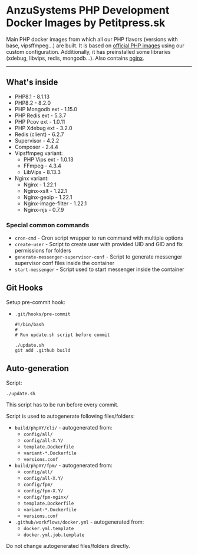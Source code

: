 AnzuSystems PHP Development Docker Images by Petitpress.sk
=====

Main PHP docker images from which all our PHP flavors (versions with base, vipsffmpeg...) are built. It is based on [official PHP images](https://hub.docker.com/_/php) using our custom configuration.
Additionally, it has preinstalled some libraries (xdebug, libvips, redis, mongodb...). Also contains [nginx](https://nginx.org/).

-----

## What's inside

- PHP8.1 - 8.1.13
- PHP8.2 - 8.2.0
- PHP Mongodb ext - 1.15.0
- PHP Redis ext - 5.3.7
- PHP Pcov ext - 1.0.11
- PHP Xdebug ext - 3.2.0
- Redis (client) - 6.2.7
- Supervisor - 4.2.2
- Composer - 2.4.4
- Vipsffmpeg variant:
  - PHP Vips ext - 1.0.13
  - FFmpeg - 4.3.4
  - LibVips - 8.13.3
- Nginx variant:
  - Nginx - 1.22.1
  - Nginx-xslt - 1.22.1
  - Nginx-geoip - 1.22.1
  - Nginx-image-filter - 1.22.1
  - Nginx-njs - 0.7.9

### Special common commands

- `cron-cmd` - Cron script wrapper to run command with multiple options
- `create-user` - Script to create user with provided UID and GID and fix permissions for folders
- `generate-messenger-supervisor-conf` - Script to generate messenger supervisor conf files inside the container
- `start-messenger` - Script used to start messenger inside the container

## Git Hooks

Setup pre-commit hook:

- `.git/hooks/pre-commit`

      #!/bin/bash
      #
      # Run update.sh script before commit

      ./update.sh
      git add .github build

## Auto-generation

Script:

    ./update.sh

This script has to be run before every commit.

Script is used to autogenerate following files/folders:

- `build/phpXY/cli/` - autogenerated from:
    - `config/all/`
    - `config/all-X.Y/`
    - `template.Dockerfile`
    - `variant-*.Dockerfile`
    - `versions.conf`
- `build/phpXY/fpm/` - autogenerated from:
    - `config/all/`
    - `config/all-X.Y/`
    - `config/fpm/`
    - `config/fpm-X.Y/`
    - `config/fpm-nginx/`
    - `template.Dockerfile`
    - `variant-*.Dockerfile`
    - `versions.conf`
- `.github/workflows/docker.yml` - autogenerated from:
    - `docker.yml.template`
    - `docker.yml.job.template`

Do not change autogenerated files/folders directly.
